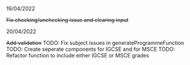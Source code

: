 19/04/2022

~~Fix checking/unchecking issue and clearing input~~
 

20/04/2022

~~Add validation~~
TODO: Fix subject issues in generateProgrammeFunction
TODO: Create seperate components for IGCSE and for MSCE
TODO: Refactor function to include either IGCSE or MSCE grades
